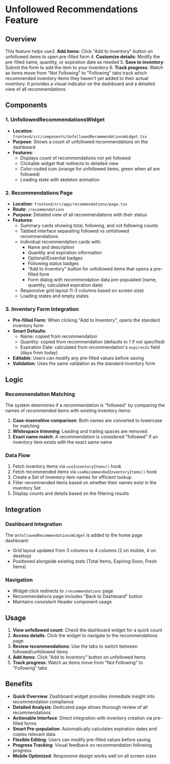 # Unfollowed Recommendations Feature

## Overview
This feature helps use3. **Add items**: Click "Add to Inventory" button on unfollowed items to open pre-filled form
4. **Customize details**: Modify the pre-filled name, quantity, or expiration date as needed
5. **Save to inventory**: Submit the form to add the item to your inventory
6. **Track progress**: Watch as items move from "Not Following" to "Following" tabs track which recommended inventory items they haven't yet added to their actual inventory. It provides a visual indicator on the dashboard and a detailed view of all recommendations.

## Components

### 1. UnfollowedRecommendationsWidget
- **Location**: `frontend/src/components/UnfollowedRecommendationsWidget.tsx`
- **Purpose**: Shows a count of unfollowed recommendations on the dashboard
- **Features**:
  - Displays count of recommendations not yet followed
  - Clickable widget that redirects to detailed view
  - Color-coded icon (orange for unfollowed items, green when all are followed)
  - Loading state with skeleton animation

### 2. Recommendations Page
- **Location**: `frontend/src/app/recommendations/page.tsx`
- **Route**: `/recommendations`
- **Purpose**: Detailed view of all recommendations with their status
- **Features**:
  - Summary cards showing total, following, and not following counts
  - Tabbed interface separating followed vs unfollowed recommendations
  - Individual recommendation cards with:
    - Name and description
    - Quantity and expiration information
    - Optional/Essential badges
    - Following status badges
    - "Add to Inventory" button for unfollowed items that opens a pre-filled form
    - Form dialog with recommendation data pre-populated (name, quantity, calculated expiration date)
  - Responsive grid layout (1-3 columns based on screen size)
  - Loading states and empty states

### 3. **Inventory Form Integration**
- **Pre-filled Form**: When clicking "Add to Inventory", opens the standard inventory form
- **Smart Defaults**: 
  - Name: copied from recommendation
  - Quantity: copied from recommendation (defaults to 1 if not specified)
  - Expiration Date: calculated from recommendation's `expiresIn` field (days from today)
- **Editable**: Users can modify any pre-filled values before saving
- **Validation**: Uses the same validation as the standard inventory form

## Logic

### Recommendation Matching
The system determines if a recommendation is "followed" by comparing the names of recommended items with existing inventory items:

1. **Case-insensitive comparison**: Both names are converted to lowercase for matching
2. **Whitespace trimming**: Leading and trailing spaces are removed
3. **Exact name match**: A recommendation is considered "followed" if an inventory item exists with the exact same name

### Data Flow
1. Fetch inventory items via `useInventoryItems()` hook
2. Fetch recommended items via `useRecommendedInventoryItems()` hook
3. Create a Set of inventory item names for efficient lookup
4. Filter recommended items based on whether their names exist in the inventory Set
5. Display counts and details based on the filtering results

## Integration

### Dashboard Integration
The `UnfollowedRecommendationsWidget` is added to the home page dashboard:
- Grid layout updated from 3 columns to 4 columns (2 on mobile, 4 on desktop)
- Positioned alongside existing stats (Total Items, Expiring Soon, Fresh Items)

### Navigation
- Widget click redirects to `/recommendations` page
- Recommendations page includes "Back to Dashboard" button
- Maintains consistent Header component usage

## Usage

1. **View unfollowed count**: Check the dashboard widget for a quick count
2. **Access details**: Click the widget to navigate to the recommendations page
3. **Review recommendations**: Use the tabs to switch between followed/unfollowed items
4. **Add items**: Click "Add to Inventory" button on unfollowed items
5. **Track progress**: Watch as items move from "Not Following" to "Following" tabs

## Benefits

- **Quick Overview**: Dashboard widget provides immediate insight into recommendation compliance
- **Detailed Analysis**: Dedicated page allows thorough review of all recommendations
- **Actionable Interface**: Direct integration with inventory creation via pre-filled forms
- **Smart Pre-population**: Automatically calculates expiration dates and copies relevant data
- **Flexible Editing**: Users can modify pre-filled values before saving
- **Progress Tracking**: Visual feedback on recommendation following progress
- **Mobile Optimized**: Responsive design works well on all screen sizes
